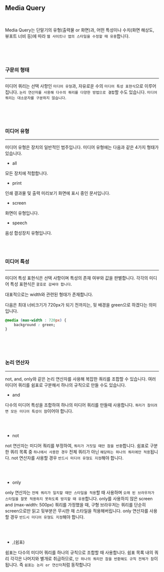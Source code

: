 ## Media Query

<br>

Media Query는 단말기의 유형(출력물 or 화면)과, 어떤 특성이나 수치(화면 해상도, 뷰포트 너비 등)에 따라 `웹 사이트나 앱의 스타일을 수정할 때 유용`합니다.

<br><br><br>

### 구문의 형태

---

미디어 쿼리는 선택 사항인 `미디어 유형`과, 자유로운 수의 `미디어 특성 표현식`으로 이루어집니다. `논리 연산자를 사용해 다수의 쿼리를 다양한 방법으로 결합`할 수도 있습니다. `미디어 쿼리는 대소문자를 구분하지 않습니다`.

<br><br><br>

### 미디어 유형

---

미디어 유형은 장치의 일반적인 범주입니다. 미디어 유형에는 다음과 같은 4가지 형태가 있습니다. 

- all

모든 장치에 적합합니다.

- print

인쇄 결과물 및 출력 미리보기 화면에 표시 중인 문서입니다.

- screen

화면이 유형입니다.

- speech

음성 합성장치 유형입니다.

<br><r><br>

### 미디어 특성

---

미디어 특성 표현식은 선택 사항이며 특성의 존재 여부와 값을 판별합니다. 각각의 미디어 특성 표현식은 `괄호로 감싸야 합니다`.

대표적으로는 width와 관련된 형태가 존재합니다.

다음은  최대 너비크기가 720px가 되기 전까지는, 뒷 배경을 green으로 하겠다는 의미입니다.

```css
@media (max-width : 720px) {
	background : green;
}
```

<br><br><br>

### 논리 연산자

---

not, and, only와 같은 논리 연산자를 사용해 복잡한 쿼리를 조합할 수 있습니다. 여러 미디어 쿼리를 쉼표로 구분해서 하나의 규칙으로 만들 수도 있습니다.

- and

다수의 미디어 특성을 조합하여 하나의 미디어 쿼리를 만들때 사용합니다. `쿼리가 참이려면 모든 미디어 특성이 참`이어야 합니다.

<br><br>

- not

not 연산자는 미디어 쿼리를 부정하여, `쿼리가 거짓일 때만 참을 반환`합니다. 쉼표로 구분한 쿼리 목록 중 `하나에서 사용한 경우` 전체 쿼리가 아닌 `해당하는 하나의 쿼리에만 적용`됩니다. not 연산자를 사용할 경우 `반드시 미디어 유형도 지정`해야 합니다.

<br><br>

- only

only 연산자는 `전체 쿼리가 일치할 때만 스타일을 적용`할 때 사용하며 `오래 된 브라우저가 스타일을 잘못 적용하지 못하도록 방지할 때 유용`합니다. only를 사용하지 않은 screen and (max-width: 500px) 쿼리를 가정했을 때, 구형 브라우저는 쿼리를 단순히 screen으로만 읽고 뒷부분은 무시한 채 스타일을 적용해버립니다. only 연산자를 사용할 경우 `반드시 미디어 유형도 지정`해야 합니다.

<br><br>

- ,(쉼표)

쉼표는 다수의 미디어 쿼리를 하나의 규칙으로 조합할 때 사용합니다. 쉼표 목록 내의 쿼리 각각은 나머지와 별개로 취급하므로, `단 하나의 쿼리만 참을 반환해도 규칙 전체가 참`이 됩니다. 즉 `쉼표는 논리 or 연산자`처럼 동작합니다
